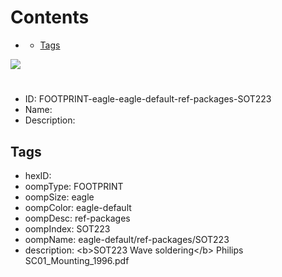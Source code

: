 



Contents
========

* [](#)
	* [Tags](#tags)
  
![][im]
# 

- ID: FOOTPRINT-eagle-eagle-default-ref-packages-SOT223
- Name: 
- Description: 

## Tags

- hexID: 
- oompType: FOOTPRINT
- oompSize: eagle
- oompColor: eagle-default
- oompDesc: ref-packages
- oompIndex: SOT223
- oompName: eagle-default/ref-packages/SOT223
- description: &lt;b&gt;SOT223 Wave soldering&lt;/b&gt; Philips SC01_Mounting_1996.pdf



[im]: image.png

